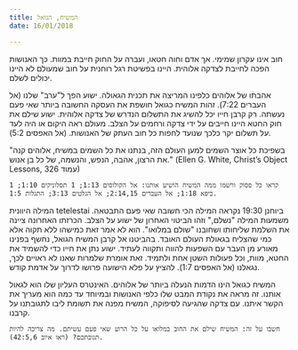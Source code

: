 ```yaml
---
title: המשיח, הגואל
date: 16/01/2018

---
```


חוב אינו עקרון שמימי. אך אדם וחוה חטאו, ועברה על החוק חייבת במוות. כך האנושות הפכה לחייבת לצדקה אלוהית. היינו בפשיטת רגל רוחנית על חוב שמעולם לא היינו יכולים לשלם.

אהבתו של אלוהים כלפינו המריצה את תכנית הגאולה. ישוע הפך ל"ערב" שלנו (אל העברים 7:22). זהות המשיח כגואל חושפת את העסקה החשובה ביותר שאי פעם נעשתה. רק קרבן חייו יכל להשיג את התשלום הנדרש של צדקה אלוהית. ישוע שילם את חוק החטא היינו חייבים על ידי צדקה ורחמים על הצלב. מעולם ראה היקום או היה לעד על תשלום יקר כלכך שנועד לחפות כל חוב העתק של האנושות. (אל האפסים 5:2).

"בשפיכת כל אוצר השמים למען העולם הזה, בנתנו את כל השמים במשיח, אלוהים קנה את הרצון, אהבה, הנפש, והנשמה, של כל בן אנוש." (Ellen G. White, Christ’s Object Lessons, עמוד 326)

`קראו כל פסוק ורשמו ממה המשיח הושיע אותנו: אל הקולוסים 1:13; 1 תסלוניקים 1:10; 1 כיפא 1:18; אל העברים 2:14,15; אל הגלטים 3:13; התגלות 1:5.`

המילה היוונית tetelestai ביוחנן 19:30 נקראה המילה הכי חשובה שאי פעם התבטאה. משמעות המילה "נשלם," וזהו הביטוי האחרון של ישוע על הצלב. הכרזתו האחרונה ציינה את השלמת שליחותו ושחובנו "שולם במלואו". הוא לא אמר זאת כמישהו ללא תקוה אלא כמי שהצליח בגאולת העולם האובד. בהביטנו אל קרבן המשיח הגואל, נחשף בפנינו מאורע מן העבר עם השפעות להווה ותקווה לעתיד. ישוע נתן את חייו כדי להשמיד את החטא, מוות, וכל פעולות השטן אחת ולתמיד. זאת אומרת שלמרות שאנו לא ראויים לכך, נגאלנו (אל האפסים 1:7). להציץ על פלא הישועה פרושו לדרוך על אדמת קודש. 

המשיח כגואל הינו הדמות הנעלה ביותר של אלוהים. האינטרס העליון שלו הוא לגאול אותנו. זה מראה את נקודת המבט שלו כלפי האנושות ובמיוחד עד כמה הוא מעריך את הקשר איתנו. עם צדקה שהגיעה לסיפוקה, המשיח מפנה את תשומת ליבו לתגובתנו על קרבנו.

`חשבו על זה: המשיח שילם את החוב במלואו על כל הרוע שאי פעם עשיתם. מה צריכה להיות תגובתכם? (ראו איוב 42:5,6).`